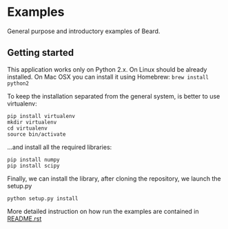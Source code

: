 # Examples

General purpose and introductory examples of Beard.

## Getting started

This application works only on Python 2.x. On Linux should be already installed. 
On Mac OSX you can install it using Homebrew: `brew install python2`

To keep the installation separated from the general system, is better to use virtualenv: 
```
pip install virtualenv
mkdir virtualenv
cd virtualenv
source bin/activate
```

...and install all the required libraries: 

```
pip install numpy 
pip install scipy
```

Finally, we can install the library, after cloning the repository, we launch the setup.py  

```
python setup.py install
```

More detailed instruction on how run the examples are contained in  [README.rst](beard/examples/applications/author-disambiguation/README.rst)
